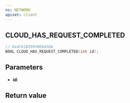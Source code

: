 ```yaml
---
ns: NETWORK
apiset: client
---
```

## CLOUD_HAS_REQUEST_COMPLETED

```c
// 0x4C61B39930D045DA
BOOL CLOUD_HAS_REQUEST_COMPLETED(int id);
```


## Parameters
* **id**:

## Return value

